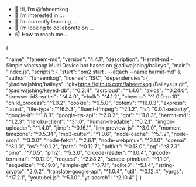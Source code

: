 - 👋 Hi, I’m @faheemkog
- 👀 I’m interested in ...
- 🌱 I’m currently learning ...
- 💞️ I’m looking to collaborate on ...
- 📫 How to reach me ...

<!---
faheemkog/faheemkog is a ✨ special ✨ repository because its `README.md` (this file) appears on your GitHub profile.
You can click the Preview link to take a look at your changes.
--->{
  "name": "faheem-md",
  "version": "4.4.1",
  "description": "Hermit-md - Simple whatsapp Multi Device bot based on @adiwajshing/baileys.",
  "main": "index.js",
  "scripts": {
    "start": "pm2 start . --attach --name hermit-md"
  },
  "author": "faheemkog",
  "license": "ISC",
  "dependencies": {
    "@adiwajshing/baileys": "git+https://github.com/faheemkog /Baileys.js.git",
    "@adiwajshing/keyed-db": "^0.2.4",
    "acrcloud": "^1.4.0",
    "axios": "^0.24.0",
    "browser-id3-writer": "^4.4.0",
    "chalk": "^4.1.2",
    "cheerio": "^1.0.0-rc.10",
    "child_process": "^1.0.2",
    "cookie": "^0.5.0",
    "dotenv": "^16.0.3",
    "express": "latest",
    "file-type": "^16.5.3",
    "fluent-ffmpeg": "^2.1.2",
    "fs": "0.0.1-security",
    "google-it": "^1.6.3",
    "google-tts-api": "^2.0.2",
    "got": "^11.8.3",
    "hermit-md": "^1.2.3",
    "heroku-client": "^3.1.0",
    "human-readable": "^0.2.1",
    "imgbb-uploader": "^1.4.0",
    "jimp": "^0.16.1",
    "link-preview-js": "^3.0.0",
    "moment-timezone": "^0.5.34",
    "mp3-cutter": "^1.0.6",
    "node-cache": "^5.1.2",
    "node-cron": "^3.0.0",
    "node-fetch": "^2.6.1",
    "node-webpmux": "^3.1.0",
    "openai": "^3.1.0",
    "os": "^0.1.2",
    "path": "^0.12.7",
    "pdfkit": "^0.13.0",
    "pg": "^8.7.3",
    "pino": "^7.0.5",
    "pm2": "^5.3.0",
    "qrcode-reader": "^1.0.4",
    "qrcode-terminal": "^0.12.0",
    "request": "^2.88.2",
    "scrape-primbon": "^1.1.0",
    "sequelize": "^6.19.0",
    "simple-git": "^3.7.1",
    "sqlite3": "^5.1.4",
    "string-crypto": "2.0.2",
    "translate-google-api": "^1.0.4",
    "util": "^0.12.4",
    "yargs": "^17.2.1",
    "youtubei.js": "^5.1.0",
    "yt-search": "^2.10.4"
  }
}

